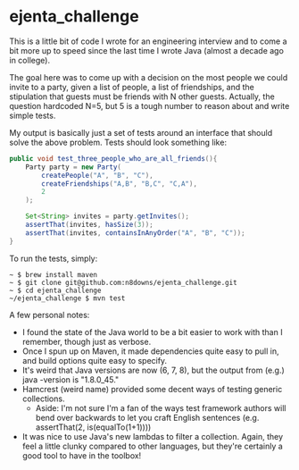 # ejenta_challenge

This is a little bit of code I wrote for an engineering interview and to come a bit more up to speed since the last time I wrote Java (almost a decade ago in college).

The goal here was to come up with a decision on the most people we could invite to a party, given a list of people, a list of friendships, and the stipulation that guests must be friends with N other guests. Actually, the question hardcoded N=5, but 5 is a tough number to reason about and write simple tests.

My output is basically just a set of tests around an interface that should solve the above problem. Tests should look something like:

```java
public void test_three_people_who_are_all_friends(){
    Party party = new Party(
        createPeople("A", "B", "C"),
        createFriendships("A,B", "B,C", "C,A"),
        2
    );

    Set<String> invites = party.getInvites();
    assertThat(invites, hasSize(3));
    assertThat(invites, containsInAnyOrder("A", "B", "C"));
}
```

To run the tests, simply:
```
~ $ brew install maven
~ $ git clone git@github.com:n8downs/ejenta_challenge.git
~ $ cd ejenta_challenge
~/ejenta_challenge $ mvn test
```

A few personal notes:
- I found the state of the Java world to be a bit easier to work with than I remember, though just as verbose.
- Once I spun up on Maven, it made dependencies quite easy to pull in, and build options quite easy to specify.
- It's weird that Java versions are now (6, 7, 8), but the output from (e.g.) java -version is "1.8.0_45."
- Hamcrest (weird name) provided some decent ways of testing generic collections.
  - Aside: I'm not sure I'm a fan of the ways test framework authors will bend over backwards to let you craft English sentences (e.g. assertThat(2, is(equalTo(1+1))))
- It was nice to use Java's new lambdas to filter a collection. Again, they feel a little clunky compared to other languages, but they're certainly a good tool to have in the toolbox!
